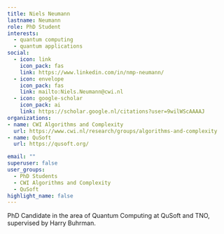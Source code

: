 ```yaml
---
title: Niels Neumann
lastname: Neumann
role: PhD Student
interests:
  - quantum computing
  - quantum applications
social:
  - icon: link
    icon_pack: fas
    link: https://www.linkedin.com/in/nmp-neumann/
  - icon: envelope
    icon_pack: fas
    link: mailto:Niels.Neumann@cwi.nl
  - icon: google-scholar
    icon_pack: ai
    link: https://scholar.google.nl/citations?user=9wilWScAAAAJ
organizations:
- name: CWI Algorithms and Complexity
  url: https://www.cwi.nl/research/groups/algorithms-and-complexity
- name: QuSoft
  url: https://qusoft.org/

email: ""
superuser: false
user_groups:
  - PhD Students
  - CWI Algorithms and Complexity
  - QuSoft
highlight_name: false
---
```


PhD Candidate in the area of Quantum Computing at QuSoft and TNO, supervised by Harry Buhrman.
